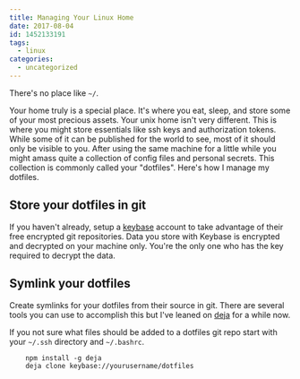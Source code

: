 ```yaml
---
title: Managing Your Linux Home
date: 2017-08-04
id: 1452133191
tags:
  - linux
categories:
  - uncategorized
---
```

There's no place like `~/`. 

Your home truly is a special place. It's where you eat, sleep, and store some of your most precious assets. Your unix home isn't very different. This is where you might store essentials like ssh keys and authorization tokens. While some of it can be published for the world to see, most of it should only be visible to you. After using the same machine for a little while you might amass quite a collection of config files and personal secrets. This collection is commonly called your "dotfiles". Here's how I manage my dotfiles.

<!-- more -->

## Store your dotfiles in git
If you haven't already, setup a [keybase](https://keybase.io/) account to take advantage of their free encrypted git repositories. Data you store with Keybase is encrypted and decrypted on your machine only. You're the only one who has the key required to decrypt the data. 

## Symlink your dotfiles
Create symlinks for your dotfiles from their source in git. There are several tools you can use to accomplish this but I've leaned on [deja](https://www.npmjs.com/package/deja) for a while now.

If you not sure what files should be added to a dotfiles git repo start with your `~/.ssh` directory and `~/.bashrc`.

```
    npm install -g deja
    deja clone keybase://yourusername/dotfiles
```
